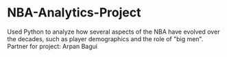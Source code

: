 # NBA-Analytics-Project
Used Python to analyze how several aspects of the NBA have evolved over the decades, such as player demographics and the role of "big men". 
Partner for project: Arpan Bagui
